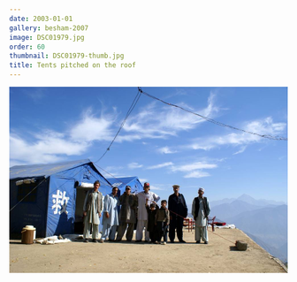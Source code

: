 ```yaml
---
date: 2003-01-01
gallery: besham-2007
image: DSC01979.jpg
order: 60
thumbnail: DSC01979-thumb.jpg
title: Tents pitched on the roof
---
```


![Tents pitched on the roof](./DSC01979.jpg)